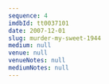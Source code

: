 ```yaml
---
sequence: 4
imdbId: tt0037101
date: 2007-12-01
slug: murder-my-sweet-1944
medium: null
venue: null
venueNotes: null
mediumNotes: null
---
```


